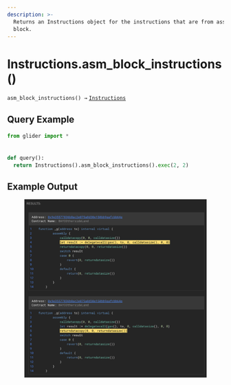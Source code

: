 ```yaml
---
description: >-
  Returns an Instructions object for the instructions that are from assembly
  block.
---
```


# Instructions.asm\_block\_instructions()

`asm_block_instructions() →` [`Instructions`](./)

## Query Example

```python
from glider import *


def query():
  return Instructions().asm_block_instructions().exec(2, 2)
```

## Example Output

<figure><img src="../../.gitbook/assets/image (239).png" alt=""><figcaption></figcaption></figure>
